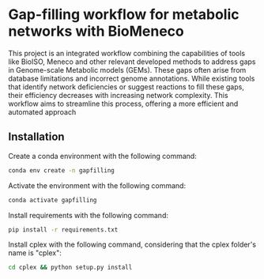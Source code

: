 # Gap-filling workflow for metabolic networks with BioMeneco

This project is an integrated workflow combining the capabilities of tools like BioISO, Meneco and other relevant developed methods to address gaps in Genome-scale Metabolic models (GEMs). These gaps often arise from database limitations and incorrect genome annotations. While existing tools that identify network deficiencies or suggest reactions to fill these gaps, their efficiency decreases with increasing network complexity. This workflow aims to streamline this process, offering a more efficient and automated approach

## Installation

Create a conda environment with the following command:

```bash
conda env create -n gapfilling
```

Activate the environment with the following command:

```bash
conda activate gapfilling
```

Install requirements with the following command:

```bash
pip install -r requirements.txt
```

Install cplex with the following command, considering that the cplex folder's name is "cplex":

```bash
cd cplex && python setup.py install
```





